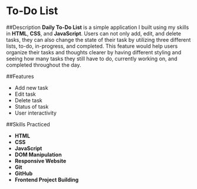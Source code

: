 # To-Do List

##Description
**Daily To-Do List** is a simple application I built using my skills in **HTML**, **CSS**, and **JavaScript**. Users can not only add, edit, and delete tasks, they can also change the state
of their task by utilizing three different lists, to-do, in-progress, and completed. This feature would help users organize their tasks and thoughts clearer by having different styling and 
seeing how many tasks they still have to do, currently working on, and completed throughout the day. 

##Features
  + Add new task
  + Edit task
  + Delete task
  + Status of task
  + User interactivity

##Skills Practiced
  + **HTML**            
  + **CSS**             
  + **JavaScript**
  + **DOM Manipulation**
  + **Responsive Website**
  + **Git**
  + **GitHub**
  + **Frontend Project Building**



